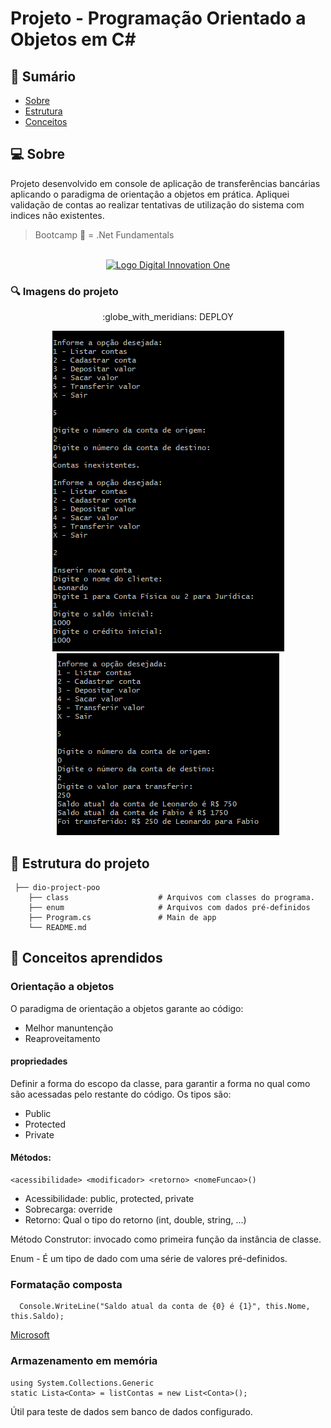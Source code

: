 # Projeto - Programação Orientado a Objetos em C#

## :scroll: Sumário

- [Sobre](#about)
- [Estrutura](#structure)
- [Conceitos](#learned)

## :computer: Sobre <a name = "about"></a>

Projeto desenvolvido em console de aplicação de transferências bancárias aplicando o paradigma de orientação a objetos em prática.
Apliquei validação de contas ao realizar tentativas de utilização do sistema com indices não existentes.

> Bootcamp 🚀 = .Net Fundamentals
<p align="center">
<br>
  <a href="https://web.digitalinnovation.one/" rel="noopener">
 <img width=800px height=400px src="https://hermes.digitalinnovation.one/site/images/cover_dio.jpg" alt="Logo Digital Innovation One"></a>
</p>


### :mag: Imagens do projeto

<p align="center">
 :globe_with_meridians: DEPLOY
</p>

<p align="center">
<img src="https://raw.githubusercontent.com/lcds90/dio-project-poo-csharp/development/img/screenshot.PNG" alt="Screenshot 1">
<img src="https://raw.githubusercontent.com/lcds90/dio-project-poo-csharp/development/img/screenshot2.PNG" alt="Screenshot 2">
</p>

## :file_folder: Estrutura do projeto <a name = "structure"></a>
```
 ├── dio-project-poo                   
    ├── class                    # Arquivos com classes do programa.
    ├── enum                     # Arquivos com dados pré-definidos
    ├── Program.cs               # Main de app
    └── README.md
```
## :memo: Conceitos aprendidos <a name = "learned"></a>

### Orientação a objetos
O paradigma de orientação a objetos garante ao código:
- Melhor manuntenção
- Reaproveitamento

#### propriedades
Definir a forma do escopo da classe,
para garantir a forma no qual como são acessadas pelo restante do código.
Os tipos são:
- Public
- Protected
- Private

#### Métodos:

```
<acessibilidade> <modificador> <retorno> <nomeFuncao>()
```
- Acessibilidade: public, protected, private
- Sobrecarga: override
- Retorno: Qual o tipo do retorno (int, double, string, ...)

Método Construtor: invocado como primeira função da instância de classe.

Enum - É um tipo de dado com uma série de valores pré-definidos.

### Formatação composta
```
  Console.WriteLine("Saldo atual da conta de {0} é {1}", this.Nome, this.Saldo);
```
[Microsoft]("https://docs.microsoft.com/pt-br/dotnet/standard/base-types/-composite-formatting")

### Armazenamento em memória
```
using System.Collections.Generic
static Lista<Conta> = listContas = new List<Conta>();
```
Útil para teste de dados sem banco de dados configurado.
